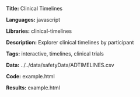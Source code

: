 **Title:** Clinical Timelines

**Languages:** javascript

**Libraries:** clinical-timelines

**Description:** Explorer clinical timelines by participant

**Tags:** interactive, timelines, clinical trials

**Data:** ../../data/safetyData/ADTIMELINES.csv

**Code:** example.html

**Results:** example.html

[comment]: <> (---END OF HEADER---)
